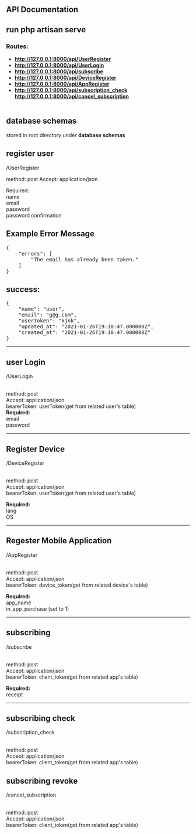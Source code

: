 ## API Documentation

## run php artisan serve

### Routes:

-   **http://127.0.0.1:8000/api/UserRegister**
-   **http://127.0.0.1:8000/api/UserLogin**
-   **http://127.0.0.1:8000/api/subscribe**
-   **http://127.0.0.1:8000/api/DeviceRegister**
-   **http://127.0.0.1:8000/api/AppRegister**
-   **http://127.0.0.1:8000/api/subscription_check**
    **http://127.0.0.1:8000/api/cancel_subscription**
    <br><br>

## database schemas

stored in root directory under <b>database schemas</b>

## register user

/UserRegister

method: post
Accept: application/json

Required:
<br>name
<br>email
<br>password
<br>password confirmation

## Example Error Message

<pre>
{
    "errors": [
        "The email has already been taken."
    ]
}
</pre>

## success:

<pre>
{
    "name": "user",
    "email": "g@g.com",
    "userToken": "kjnk",
    "updated_at": "2021-01-26T19:10:47.000000Z",
    "created_at": "2021-01-26T19:10:47.000000Z"
}
</pre>
<hr>

## user Login

/UserLogin

<br>method: post
<br>Accept: application/json
<br>bearerToken: userToken(get from related user's table)<br>
<b>Required:</b>
<br>email
<br>password

<hr>

## Register Device

/DeviceRegister

<br>method: post
<br>Accept: application/json
<br>bearerToken: userToken(get from related user's table)

<b>Required:</b>
<br>lang
<br>OS

<hr>

## Regester Mobile Application

/AppRegister

<br>method: post
<br>Accept: application/json
<br>bearerToken: device_token(get from related device's table)

<b>Required:</b>
<br>app_name
<br>in_app_purchase (set to 1)

<hr>

## subscribing

/subscribe

<br>method: post
<br>Accept: application/json
<br>bearerToken: client_token(get from related app's table)

<b>Required:</b>
<br>receipt

<hr>

## subscribing check

/subscription_check

<br>method: post
<br>Accept: application/json
<br>bearerToken: client_token(get from related app's table)

## subscribing revoke

/cancel_subscription

<br>method: post
<br>Accept: application/json
<br>bearerToken: client_token(get from related app's table)
